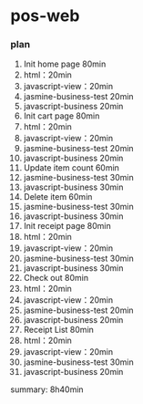 # pos-web


### plan

1. Init home page 80min
  1. html：20min
  2. javascript-view：20min
  3. jasmine-business-test 20min
  4. javascript-business 20min
2. Init cart page 80min
  1. html：20min
  2. javascript-view：20min
  3. jasmine-business-test 20min
  4. javascript-business 20min
3. Update item count 60min
  1. jasmine-business-test 30min
  2. javascript-business 30min
4. Delete item 60min
  1. jasmine-business-test 30min
  2. javascript-business 30min
5. Init receipt page 80min
  1. html：20min
  2. javascript-view：20min
  3. jasmine-business-test 30min
  4. javascript-business 30min
6. Check out 80min
  1. html：20min
  2. javascript-view：20min
  3. jasmine-business-test 20min
  4. javascript-business 20min
7. Receipt List 80min
  1. html：20min
  2. javascript-view：20min
  3. jasmine-business-test 30min
  4. javascript-business 20min

summary: 8h40min
